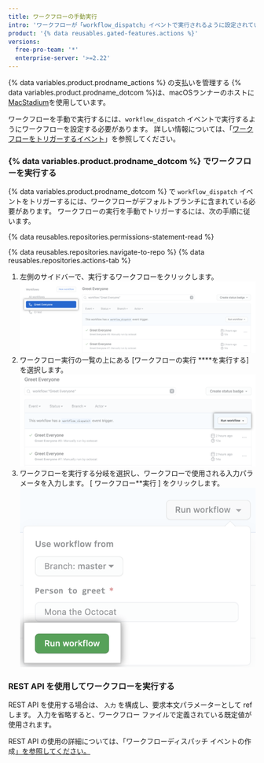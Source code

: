```yaml
---
title: ワークフローの手動実行
intro: 'ワークフローが「workflow_dispatch」イベントで実行されるように設定されている場合、REST API を使用するか、{% data variables.product.prodname_dotcom %} の [Actions] タブからワークフローを実行できます。'
product: '{% data reusables.gated-features.actions %}'
versions:
  free-pro-team: '*'
  enterprise-server: '>=2.22'
---
```


{% data variables.product.prodname_actions %} の支払いを管理する
{% data variables.product.prodname_dotcom %}は、macOSランナーのホストに[MacStadium](https://www.macstadium.com/)を使用しています。

ワークフローを手動で実行するには、`workflow_dispatch` イベントで実行するようにワークフローを設定する必要があります。 詳しい情報については、「[ワークフローをトリガーするイベント](/actions/reference/events-that-trigger-workflows)」を参照してください。

### {% data variables.product.prodname_dotcom %} でワークフローを実行する

{% data variables.product.prodname_dotcom %} で `workflow_dispatch` イベントをトリガーするには、ワークフローがデフォルトブランチに含まれている必要があります。 ワークフローの実行を手動でトリガーするには、次の手順に従います。

{% data reusables.repositories.permissions-statement-read %}

{% data reusables.repositories.navigate-to-repo %}
{% data reusables.repositories.actions-tab %}
1. 左側のサイドバーで、実行するワークフローをクリックします。 ![アクション選択ワークフロー](/assets/images/actions-select-workflow.png)
1. ワークフロー実行の一覧の上にある [ワークフローの実行 ****を実行する] を選択します。 ![アクション ワークフローのディスパッチ](/assets/images/actions-workflow-dispatch.png)
1. ワークフローを実行する分岐を選択し、ワークフローで使用される入力パラメータを入力します。 [ ワークフロー</strong>**実行 ] をクリックします。 ![アクションはワークフローを手動で実行します](/assets/images/actions-manually-run-workflow.png)</p></li> </ol>

### REST API を使用してワークフローを実行する

REST API を使用する場合は、 `入力` を構成し、要求本文パラメーターとして ref</code> します。 入力を省略すると、ワークフロー ファイルで定義されている既定値が使用されます。 </p>

<p spaces-before="0">REST API の使用の詳細については、「ワークフローディスパッチ イベントの作成</a><a href="/rest/reference/actions/#create-a-workflow-dispatch-event">」を参照してください。</p>
